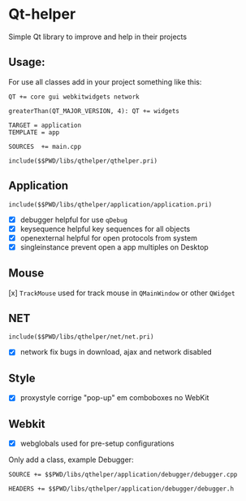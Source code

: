 # Qt-helper

Simple Qt library to improve and help in their projects

## Usage:

For use all classes add in your project something like this:

```
QT += core gui webkitwidgets network

greaterThan(QT_MAJOR_VERSION, 4): QT += widgets

TARGET = application
TEMPLATE = app

SOURCES  += main.cpp

include($$PWD/libs/qthelper/qthelper.pri)
```

## Application

```
include($$PWD/libs/qthelper/application/application.pri)
```

- [x] debugger helpful for use `qDebug`
- [x] keysequence helpful key sequences for all objects
- [x] openexternal helpful for open protocols from system
- [x] singleinstance prevent open a app multiples on Desktop

## Mouse

[x] `TrackMouse` used for track mouse in `QMainWindow` or other `QWidget`

## NET

```
include($$PWD/libs/qthelper/net/net.pri)
```

- [x] network fix bugs in download, ajax and network disabled

## Style

- [x] proxystyle corrige "pop-up" em comboboxes no WebKit

## Webkit

- [x] webglobals used for pre-setup configurations

Only add a class, example Debugger:

```
SOURCE += $$PWD/libs/qthelper/application/debugger/debugger.cpp

HEADERS += $$PWD/libs/qthelper/application/debugger/debugger.h
```
